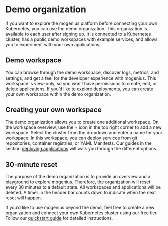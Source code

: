 ﻿---
sidebar_position: 3
---

# Demo organization
If you want to explore the mogenius platform before connecting your own Kubernetes, you can use the demo organization. This organization is available to each user after signing up. It is connected to a Kubernetes cluster, has a public demo workspaces with example services, and allows you to experiment with your own applications.

## Demo workspace
You can browse through the demo workspace, discover logs, metrics, and settings, and get a feel for the developer experience with mogenius. This workspace is view-only, so you won’t have permissions to create, edit, or delete applications. If you’d like to explore deployments, you can create your own workspace within the demo organization.

## Creating your own workspace
The demo organization allows you to create one additional workspace. On the workspace overview, use the + icon in the top right corner to add a new workspace. Select the cluster from the dropdown and enter a name for your workspace. In this workspace, you can deploy services from git repositories, container registries, or YAML Manifests. Our guides in the section [deploying applications](../deploying-applications/index.md) will walk you through the different options.

## 30-minute reset
The purpose of the demo organization is to provide an overview and a playground to explore mogenius. Therefore, the organization will reset every 30 minutes to a default state. All workspaces and applications will be deleted. A timer in the header bar counts down to indicate when the next reset will happen.

If you’d like to use mogenius beyond the demo, feel free to create a new organization and connect your own Kubernetes cluster using our free tier. Follow our [quickstart guide](./quickstart.md) for detailed instructions.
